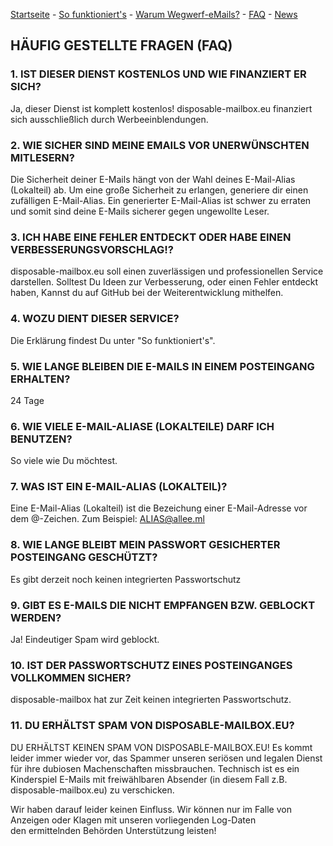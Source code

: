 [Startseite](https://gh.disposable-mailbox.eu/de/) - [So funktioniert's](https://gh.disposable-mailbox.eu/de/about.html) - [Warum Wegwerf-eMails?](https://gh.disposable-mailbox.eu/de/why.html) - [FAQ](https://gh.disposable-mailbox.eu/de/FAQ.html) - [News](https://gh.disposable-mailbox.eu/de/news.html) 

## HÄUFIG GESTELLTE FRAGEN (FAQ)


###  1. IST DIESER DIENST KOSTENLOS UND WIE FINANZIERT ER SICH?

Ja, dieser Dienst ist komplett kostenlos! 
disposable-mailbox.eu finanziert sich ausschließlich durch Werbeeinblendungen.

###  2. WIE SICHER SIND MEINE EMAILS VOR UNERWÜNSCHTEN MITLESERN?

Die Sicherheit deiner E-Mails hängt von der Wahl deines E-Mail-Alias (Lokalteil) ab. 
Um eine große Sicherheit zu erlangen, generiere dir einen zufälligen E-Mail-Alias. 
Ein generierter E-Mail-Alias ist schwer zu erraten und somit sind deine E-Mails sicherer gegen ungewollte Leser.

###  3. ICH HABE EINE FEHLER ENTDECKT ODER HABE EINEN VERBESSERUNGSVORSCHLAG!?

disposable-mailbox.eu soll einen zuverlässigen und professionellen Service darstellen.
Solltest Du Ideen zur Verbesserung, oder einen Fehler entdeckt haben, Kannst du auf GitHub bei der Weiterentwicklung mithelfen. 

###  4. WOZU DIENT DIESER SERVICE?

Die Erklärung findest Du unter "So funktioniert's".

###  5. WIE LANGE BLEIBEN DIE E-MAILS IN EINEM POSTEINGANG ERHALTEN?

24 Tage

###  6. WIE VIELE E-MAIL-ALIASE (LOKALTEILE) DARF ICH BENUTZEN?

So viele wie Du möchtest.

###  7. WAS IST EIN E-MAIL-ALIAS (LOKALTEIL)?

Eine E-Mail-Alias (Lokalteil) ist die Bezeichung einer E-Mail-Adresse vor dem @-Zeichen. Zum Beispiel: ALIAS@allee.ml

###  8. WIE LANGE BLEIBT MEIN PASSWORT GESICHERTER POSTEINGANG GESCHÜTZT?

Es gibt derzeit noch keinen integrierten Passwortschutz 

###  9. GIBT ES E-MAILS DIE NICHT EMPFANGEN BZW. GEBLOCKT WERDEN?

Ja! Eindeutiger Spam wird geblockt. 

### 10. IST DER PASSWORTSCHUTZ EINES POSTEINGANGES VOLLKOMMEN SICHER?

disposable-mailbox hat zur Zeit keinen integrierten Passwortschutz. 

### 11. DU ERHÄLTST SPAM VON DISPOSABLE-MAILBOX.EU?

DU ERHÄLTST KEINEN SPAM VON DISPOSABLE-MAILBOX.EU!
Es kommt leider immer wieder vor, das Spammer unseren seriösen und legalen Dienst für ihre dubiosen Machenschaften missbrauchen.
Technisch ist es ein Kinderspiel E-Mails mit freiwählbaren Absender (in diesem Fall z.B. disposable-mailbox.eu) zu verschicken.

Wir haben darauf leider keinen Einfluss. Wir können nur im Falle von Anzeigen oder Klagen mit unseren vorliegenden Log-Daten den ermittelnden Behörden Unterstützung leisten!
